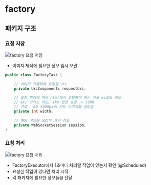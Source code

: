 # factory
## 패키지 구조
### 요청 저장
![factory 요청 저장](https://user-images.githubusercontent.com/59993347/178674663-9842e906-4397-408b-bd7b-afff76d13ce6.png)
- 이미지 제작에 필요한 정보 임시 보관
```java
public class FactoryTask {
    
    // 이미지 크롤러에 요청할 uri
    private UriComponents requestUri;
    
    // 요청 반경에 따라 html에서 로딩해야 하는 지도 width 정보
    // ex) 카카오 지도, 1km 반경 요청 -> 5000
    // 가로, 세로 5000px의 지도 이미지를 생성함
    private int width;
    
    // 해당 작업을 요청한 세션 정보
    private WebSocketSession session;
}
```

### 요청 처리
![factory 요청 처리](https://user-images.githubusercontent.com/59993347/178674665-e29309ba-e7c6-4509-9db3-4c3f088e009b.png)

- FactoryExecutor에서 1초마다 처리할 작업이 있는지 확인 (@Scheduled)
- 요청한 작업이 있다면 처리 시작
- 각 패키지에 필요한 정보들을 전달